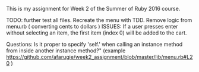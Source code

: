 This is my assignment for Week 2 of the Summer of Ruby 2016 course.

TODO: further test all files.  Recreate the menu with TDD. Remove logic
from menu.rb ( converting cents to dollars )
ISSUES: If a user presses enter without selecting an item, 
the first item (index 0) will be added to the cart. 

Questions: Is it proper to specify 'self.' when calling an instance method
from inside another instance method?" (example https://github.com/afarugie/week2_assignment/blob/master/lib/menu.rb#L20 )

